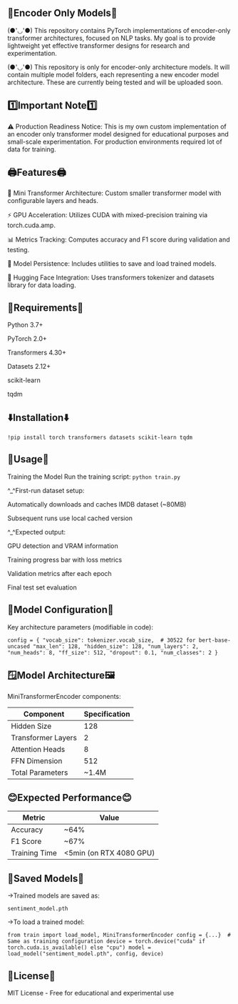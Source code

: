 🤖Encoder Only Models🤖
-----
(●'◡'●) This repository contains PyTorch implementations of encoder-only transformer architectures, focused on NLP tasks. My goal is to provide lightweight yet effective transformer designs for research and experimentation.

(●'◡'●) This repository is only for encoder-only architecture models.
It will contain multiple model folders, each representing a new encoder model architecture. These are currently being tested and will be uploaded soon.

1️⃣Important Note1️⃣
-----
⚠️ Production Readiness Notice:
This is my own custom implementation of an encoder only transformer model designed for educational purposes and small-scale experimentation. For production environments required lot of data for training.

🖨️Features🖨️
-----
🚀 Mini Transformer Architecture: Custom smaller transformer model with configurable layers and heads.

⚡ GPU Acceleration: Utilizes CUDA with mixed-precision training via torch.cuda.amp.

📊 Metrics Tracking: Computes accuracy and F1 score during validation and testing.

💾 Model Persistence: Includes utilities to save and load trained models.

🤗 Hugging Face Integration: Uses transformers tokenizer and datasets library for data loading.

📅Requirements📅
-----
Python 3.7+

PyTorch 2.0+

Transformers 4.30+

Datasets 2.12+

scikit-learn

tqdm

⬇️Installation⬇️
-----
`!pip install torch transformers datasets scikit-learn tqdm`

📂Usage📂
-----
Training the Model
Run the training script:
`python train.py`

^_^First-run dataset setup:

Automatically downloads and caches IMDB dataset (~80MB)

Subsequent runs use local cached version

^_^Expected output:

GPU detection and VRAM information

Training progress bar with loss metrics

Validation metrics after each epoch

Final test set evaluation

🔮Model Configuration🔮
-----
Key architecture parameters (modifiable in code):

`config = {
    "vocab_size": tokenizer.vocab_size,  # 30522 for bert-base-uncased
    "max_len": 128,
    "hidden_size": 128,
    "num_layers": 2,
    "num_heads": 8,
    "ff_size": 512,
    "dropout": 0.1,
    "num_classes": 2
}`

🪟Model Architecture🖼️
----
MiniTransformerEncoder components:


|Component|Specification|
---------------|--------------
|Hidden Size	|128|
|Transformer Layers|	2|
|Attention Heads |	8|
|FFN Dimension	|512|
|Total Parameters	|~1.4M|

😊Expected Performance😊
-----

|Metric	|Value|
--------|-----
|Accuracy|	~64%|
|F1 Score|	~67%|
|Training Time|	<5min (on RTX 4080 GPU)|



🔽Saved Models🔽
----
→Trained models are saved as:

`sentiment_model.pth`

→To load a trained model:

`from train import load_model, MiniTransformerEncoder
config = {...}  # Same as training configuration
device = torch.device("cuda" if torch.cuda.is_available() else "cpu")
model = load_model("sentiment_model.pth", config, device)`

📃License📃
----
MIT License - Free for educational and experimental use

